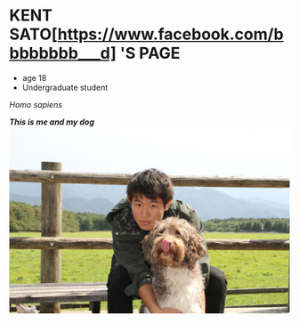 
# KENT SATO[https://www.facebook.com/bbbbbbbb___d] 'S PAGE


- age 18  
- Undergraduate student

_Homo sapiens_  
  
***This is me and my dog***  
![test](/participants/kent_sato/me.jpg)
